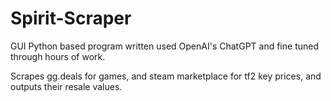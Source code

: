 # Spirit-Scraper
GUI Python based program written used OpenAI's ChatGPT and fine tuned through hours of work. 

Scrapes gg.deals for games, and steam marketplace for tf2 key prices, and outputs their resale values.

